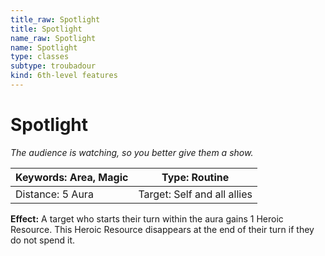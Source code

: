 ```yaml
---
title_raw: Spotlight
title: Spotlight
name_raw: Spotlight
name: Spotlight
type: classes
subtype: troubadour
kind: 6th-level features
---
```


# Spotlight

*The audience is watching, so you better give them a show.*

| Keywords: Area, Magic | Type: Routine               |
| --------------------- | --------------------------- |
| Distance: 5 Aura      | Target: Self and all allies |

**Effect:** A target who starts their turn within the aura gains 1 Heroic Resource. This Heroic Resource disappears at the end of their turn if they do not spend it.
